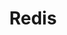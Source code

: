 ---
draft: false
title: Redis
content:
  id: redis
  name: Redis
  logo: /images/databases/nosql/redis/logo.png
  website: https://redis.io/
  iframe_website: /website-iframe/databases/nosql/redis
  dashboardImage: /images/databases/nosql/redis/screenshot-1.jpg
  short_description: Redis is an open-source, in-memory database, cache and message broker.
  description: Redis provides data structures such as strings, hashes, lists, sets, sorted sets with range queries, bitmaps, hyperlogs, geospatial indexes, and streams. It has built-in replication, Lua scripting, LRU eviction, transactions, etc. Different processes can query and modify the same data structures in a shared way. Redis delivers sub-millisecond response times, enabling millions of requests per second for real-time applications.
  features:
    - title: In-memory store
      description: All data in Redis is stored in RAM, delivering the fastest possible access times to the data for both read and write requests.
    - title: Optimized for speed
      description: "Written in ANSI C, Redis compiles into extremely efficient machine code and requires little overhead. It uses a (mostly) singlethreaded event loop model that optimally uses the CPU core it's running on. The data structures used internally are implemented for maximum performance."
    - title: Support for arbitrary data
      description: Data stored in Redis can be in any form and size. Redis is binary-safe so it can store any data, from human readable text to encoded binaries. A single data element in Redis can range in size from 0 bytes to 0.5GB, allowing it to cache almost any datum.
    - title: Key-based access
      description: Data is stored and fetched from Redis by key. Keybased access allows for extremely efficient access times, and this model maps naturally to caching. Redis provides the customary GET and SET semantics for interacting with the data.
  screenshots:
    - /images/databases/nosql/redis/screenshot-1.jpg
    - /images/databases/nosql/redis/screenshot-2.jpg
---